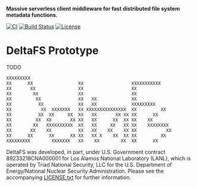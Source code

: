 **Massive serverless client middleware for fast distributed file system metadata functions.**

[![CI](https://github.com/pdlfs/deltafs-proto/actions/workflows/ci.yml/badge.svg)](https://github.com/pdlfs/deltafs-proto/actions/workflows/ci.yml)
[![Build Status](https://travis-ci.org/pdlfs/deltafs-proto.svg?branch=master)](https://travis-ci.org/pdlfs/deltafs-proto)
[![License](https://img.shields.io/badge/license-New%20BSD-blue.svg)](LICENSE.txt)

DeltaFS Prototype
=======

TODO

```
XXXXXXXXX
XX      XX                 XX                  XXXXXXXXXXX
XX       XX                XX                  XX
XX        XX               XX                  XX
XX         XX              XX   XX             XX
XX          XX             XX   XX             XXXXXXXXX
XX           XX  XXXXXXX   XX XXXXXXXXXXXXXXX  XX         XX
XX          XX  XX     XX  XX   XX       XX XX XX      XX
XX         XX  XX       XX XX   XX      XX  XX XX    XX
XX        XX   XXXXXXXXXX  XX   XX     XX   XX XX    XXXXXXXX
XX       XX    XX          XX   XX    XX    XX XX           XX
XX      XX      XX      XX XX   XX X    XX  XX XX         XX
XXXXXXXXX        XXXXXXX   XX    XX        XX  XX      XX
```

DeltaFS was developed, in part, under U.S. Government contract 89233218CNA000001 for Los Alamos National Laboratory (LANL), which is operated by Triad National Security, LLC for the U.S. Department of Energy/National Nuclear Security Administration. Please see the accompanying [LICENSE.txt](LICENSE.txt) for further information.
